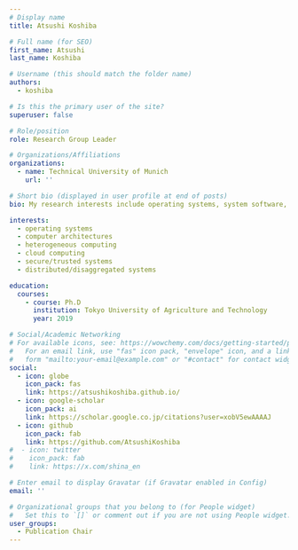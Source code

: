 ```yaml
---
# Display name
title: Atsushi Koshiba

# Full name (for SEO)
first_name: Atsushi
last_name: Koshiba

# Username (this should match the folder name)
authors:
  - koshiba

# Is this the primary user of the site?
superuser: false

# Role/position
role: Research Group Leader

# Organizations/Affiliations
organizations:
  - name: Technical University of Munich
    url: ''

# Short bio (displayed in user profile at end of posts)
bio: My research interests include operating systems, system software, and computer security

interests:
  - operating systems
  - computer architectures
  - heterogeneous computing
  - cloud computing
  - secure/trusted systems
  - distributed/disaggregated systems

education:
  courses:
    - course: Ph.D
      institution: Tokyo University of Agriculture and Technology
      year: 2019

# Social/Academic Networking
# For available icons, see: https://wowchemy.com/docs/getting-started/page-builder/#icons
#   For an email link, use "fas" icon pack, "envelope" icon, and a link in the
#   form "mailto:your-email@example.com" or "#contact" for contact widget.
social:
  - icon: globe
    icon_pack: fas
    link: https://atsushikoshiba.github.io/
  - icon: google-scholar
    icon_pack: ai
    link: https://scholar.google.co.jp/citations?user=xobV5ewAAAAJ
  - icon: github
    icon_pack: fab
    link: https://github.com/AtsushiKoshiba
#  - icon: twitter
#    icon_pack: fab
#    link: https://x.com/shina_en

# Enter email to display Gravatar (if Gravatar enabled in Config)
email: ''

# Organizational groups that you belong to (for People widget)
#   Set this to `[]` or comment out if you are not using People widget.
user_groups:
  - Publication Chair
---
```

